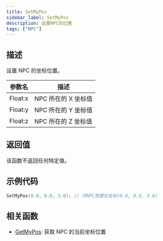 ```yaml
---
title: SetMyPos
sidebar_label: SetMyPos
description: 设置NPC的位置
tags: ["NPC"]
---
```


## 描述

设置 NPC 的坐标位置。

| 参数名  | 描述                |
| ------- | ------------------- |
| Float:x | NPC 所在的 X 坐标值 |
| Float:y | NPC 所在的 Y 坐标值 |
| Float:z | NPC 所在的 Z 坐标值 |

## 返回值

该函数不返回任何特定值。

## 示例代码

```c
SetMyPos(0.0, 0.0, 3.0); // 将NPC放置在坐标(0.0, 0.0, 3.0)
```

## 相关函数

- [GetMyPos](GetMyPos): 获取 NPC 的当前坐标位置
